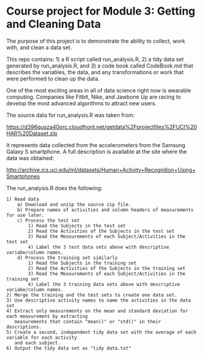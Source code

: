 Course project for Module 3: Getting and Cleaning Data
======================================================

The purpose of this project is to demonstrate the ability to collect, work with, and clean a data set. 

This repo contains: 1) a R script called run_analysis.R, 2) a tidy data set generated by run_analysis.R, and 3) a code book called CodeBook.md that describes the variables, the data, and any transformations or work that were performed to clean up the data. 
      
One of the most exciting areas in all of data science right now is wearable computing. Companies like Fitbit, Nike, and Jawbone Up are racing to develop the most advanced algorithms to attract new users. 

The source data for run_analysis.R was taken from:

https://d396qusza40orc.cloudfront.net/getdata%2Fprojectfiles%2FUCI%20HAR%20Dataset.zip 

It represents data collected from the accelerometers from the Samsung Galaxy S smartphone. A full description is available at the site where the data was obtained: 

http://archive.ics.uci.edu/ml/datasets/Human+Activity+Recognition+Using+Smartphones 

The run_analysis.R does the following:  

	1) Read data   
		a) Download and unzip the source zip file.  
		b) Prepare names of activities and column headers of measurements for use later.  
		c) Process the test set  
      		1) Read the Subjects in the test set  
      		2) Read the Activities of the Subjects in the test set  
      		3) Read the Measurements of each Subject/Activities in the test set  
      		4) Label the 3 test data sets above with descriptive variabe/column names.  
      	d) Process the training set similarly  
      		1) Read the Subjects in the training set  
      		2) Read the Activities of the Subjects in the training set  
      		3) Read the Measurements of each Subject/Activities in the training set  
      		4) Label the 3 training data sets above with descriptive variabe/column names.  
    2) Merge the training and the test sets to create one data set.  
    3) Use descriptive activity names to name the activities in the data set  
    4) Extract only measurements on the mean and standard deviation for each measurement by extracting   
       measurements that contain "mean()" or "std()" in their descriptions.  
    5) Create a second, independent tidy data set with the average of each variable for each activity 
       and each subject.  
    6) Output the tidy data set as "tidy data.txt"  




